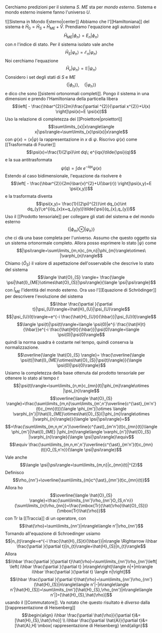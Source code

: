 Cerchiamo predizioni per il sistema $S$. $ME$ sta per *mondo esterno*. Sistema e mondo esterno insieme fanno l'universo $U$.

![[Sistema in Mondo Esterno|center]]
Abbiamo che l'[[Hamiltoniana]] del sistema è $\hat{H}_{0}=\hat{H}_{S}+\hat{H}_{ME}+\hat{V}$. Prendiamo l'equazione agli autovalori
$$\hat{H}_{ME}|\phi_{n}\rangle=E_{n}|\phi_{n}\rangle$$
con $n$ l'indice di stato. Per il sistema isolato vale anche
$$\hat{H}_{S}|\varphi_{n}\rangle=\mathcal{E}_{n}|\varphi_{n}\rangle$$
Noi cerchiamo l'equazione
$$\hat{H}_{v}|\psi_{n}\rangle=\mathbb{E} |\psi_{n}\rangle$$
Considero i set degli stati di $S$ e $ME$
$$\{|\phi_{n}\rangle\},\quad\{|\varphi_{n}\rangle\}$$
e dico che sono [[sistemi ortonormali completi]].
Pongo il sistema in una dimensioni e prendo l'Hamiltoniana della particella libera
$$\left[ - \frac{\hbar^{2}}{2m}\frac{\partial ^{2}}{\partial x^{2}}+U(x) \right]\psi(x)=E \psi(x))$$
Uso la relazione di completezza dei [[Proiettore|proiettori]] 
$$\sum\limits_{x}|x\rangle\langle x|\psi\rangle=\sum\limits_{x}\psi(x)|x\rangle$$
con $\psi(x)=\langle x|\psi\rangle$ la rappresentazione in $x$ di $\psi$. Riscrivo $\psi(x)$ come [[Trasformata di Fourier]] 
$$\psi(x)=\frac{1}{2\pi}\int dq\; e^{iqx}\tilde{\psi}(q)$$
e la sua antitrasformata
$$\tilde{\psi}(q)=\int dx\;e^{-iqx}\psi(x)$$
Estendo al caso bidimensionale, l'equazione da risolvere è
$$\left[ - \frac{\hbar^{2}}{2m}\bar{v}^{2}+U(\bar{r}) \right]\psi(x,y)=E \psi(x,y))$$
e la trasformata diventa
$$\psi(x,y)= \frac{1}{(2\pi)^{2}}\int dq_{x}\int dq_{y}\;e^{i(q_{x}x+q_{y}y)}\tilde{\psi}(q_{x},q_{y})$$
Uso il [[Prodotto tensoriale]] per collegare gli stati del sistema e del mondo esterno
$$\{|\phi_{m}\rangle\otimes |\psi_{n}\rangle\}$$
che ci dà una base completa per l'universo.
Assumo che questo oggetto sia un sistema ortonormale completo. Allora posso esprimere lo stato $|\psi\rangle$ come
$$|\psi\rangle=\sum\limits_{m,n}c_{m,n}|\phi_{m}\rangle\otimes\ |\varphi_{n}\rangle$$
Chiamo $\langle \hat{O}_{S} \rangle$ il valore di aspettazione dell'osservabile che descrive lo stato del sistema
$$\langle \hat{O}_{S} \rangle= \frac{\langle \psi|\hat{I}_{ME}\otimes\hat{O}_{S}|\psi\rangle}{\langle \psi|\psi\rangle}$$
con $\hat{I}_{ME}$ l'identità del mondo esterno. Ora uso l'[[Equazione di Schrödinger]] per descrivere l'evoluzione del sistema
$$i\hbar \frac{\partial }{\partial t}|\psi_{U}\rangle=\hat{H}_{U}|\psi_{U}\rangle$$
$$|\psi_{U}(t)\rangle=e^{-i \frac{\hat{H}_{U}t}{\hbar}}|\psi_{U}(t)\rangle$$
$$\langle \psi(t)|\psi(t)\rangle=\langle \psi(0)|e^{i \frac{\hat{H}t}{\hbar}}e^{-i \frac{\hat{H}t}{\hbar}}|\psi(0)\rangle=\langle \psi(0)|\psi(0)\rangle$$
quindi la norma quadra è costante nel tempo, quindi conserva la normalizzazione.
$$\overline{\langle \hat{O}_{S} \rangle}= \frac{\overline{\langle \psi(t)|\hat{I}_{ME}\otimes\hat{O}_{S}|\psi(t)\rangle}}{\langle \psi(0)|\psi(0)\rangle}$$
Usiamo la completezza della base ottenuta dal prodotto tensoriale per ottenere lo stato al tempo $t$ 
$$|\psi(t)\rangle=\sum\limits_{n,m}c_{mn}(t)|\phi_{m}\rangle\otimes |\psi_{n}\rangle$$
$$\overline{\langle \hat{O}_{S} \rangle}=\frac{\sum\limits_{m,n}\sum\limits_{m',n'}\overline{c^{\ast}_{m'n'}(t)c_{mn}(t)}(\langle \phi_{m'}|\otimes \langle \varphi_{n'}|)\hat{I}_{ME}\otimes\hat{O}_{S}(|\phi_{m}\rangle\otimes |\varphi_{n}\rangle)}{\langle \psi|\psi\rangle}=$$
$$=\frac{\sum\limits_{m,n,m',n'}\overline{c^{\ast}_{m'n'}(t)c_{mn}(t)}\langle \phi_{m'}|\hat{I}_{ME} |\phi_{m}\rangle\langle \varphi_{n'}|\hat{O}_{S} |\varphi_{n}\rangle}{\langle \psi|\psi\rangle}\equiv$$
$$\equiv \frac{\sum\limits_{m,n,m',n'}\overline{c^{\ast}_{m'n'}(t)c_{mn}(t)}O_{S,n'n}}{\langle \psi|\psi\rangle}$$
Vale anche
$$\langle \psi|\psi\rangle=\sum\limits_{m,n}|c_{mn}(t)|^{2}$$
Definisco
$$\rho_{nn'}=\overline{\sum\limits_{m}c^{\ast}_{mn'}(t)c_{mn}(t)}$$
Allora ho
$$\overline{\langle \hat{O}_{S} \rangle}=\frac{\sum\limits_{nn'}\rho_{nn'}O_{S,n'n}}{\sum\limits_{n}\rho_{nn}}=\frac{\mbox{Tr}(\hat{\rho}\hat{O}_{S})}{\mbox{Tr}\hat{\rho}}$$
con $\mbox{Tr}$ la [[Traccia]] di un operatore, con
$$\hat{\rho}=\sum\limits_{nn'}|n\rangle\langle n'|\rho_{nn'}$$
Tornando all'equazione di Schroedinger usiamo
$$|n_{t}\rangle=e^{-i \frac{\hat{H}_{S}t}{\hbar}}|n\rangle \Rightarrow i\hbar \frac{\partial }{\partial t}|n_{t}\rangle=\hat{H}_{S}|n_{t}\rangle$$
Allora
$$i\hbar \frac{\partial }{\partial t}\hat{\rho}=\sum\limits_{nn'}\rho_{nn'}\left[ \left( i\hbar \frac{\partial }{\partial t} |n\rangle\right)\langle n|+|m\rangle i\hbar \frac{\partial }{\partial t} \langle n|\right]$$
$$i\hbar \frac{\partial }{\partial t}\hat{\rho}=\sum\limits_{nn'}\rho_{nn'}(\hat{H}_{S}|n\rangle\langle n'|-|n\rangle\langle n'|\hat{H}_{S})=\sum\limits_{nn'}[\hat{H}_{S},\rho_{nn'}|n\rangle\langle n'|]=[\hat{H}_{S},\hat{\rho}]$$
usando il [[Commutatore]]. Va notato che questo risultato è *diverso* dalla [[rappresentazione di Heisenberg]]
$$\begin{align}
i\hbar \frac{\partial \hat{\rho}}{\partial t}&=[\hat{H}_{S},\hat{\rho}] \\
i\hbar \frac{\partial \hat{A}}{\partial t}&=[\hat{A},H] \mbox{ rappresentazione di Heisenberg}
\end{align}$$
